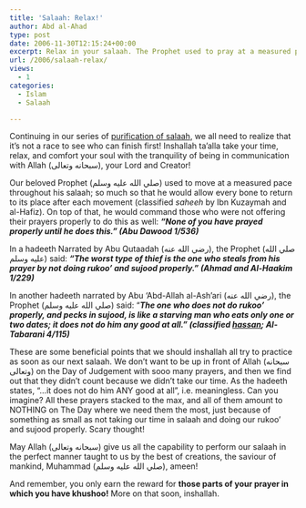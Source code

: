 ```yaml
---
title: 'Salaah: Relax!'
author: Abd al-Ahad
type: post
date: 2006-11-30T12:15:24+00:00
excerpt: Relax in your salaah. The Prophet used to pray at a measured pace. A rushed prayer steals away the reward. Imagine if all your prayers amounted to nothing.
url: /2006/salaah-relax/
views:
  - 1
categories:
  - Islam
  - Salaah

---
```

Continuing in our series of [purification of salaah][1], we all need to realize that it&#8217;s not a race to see who can finish first! Inshallah ta&#8217;alla take your time, relax, and comfort your soul with the tranquility of being in communication with Allah (سبحانه وتعالى), your Lord and Creator!

Our beloved Prophet (صلي الله عليه وسلم) used to move at a measured pace throughout his salaah; so much so that he would allow every bone to return to its place after each movement (classified <dfn title="authentic">saheeh</dfn> by Ibn Kuzaymah and al-Hafiz). On top of that, he would command those who were not offering their prayers properly to do this as well: **_&#8220;None of you have prayed properly until he does this.&#8221; (Abu Dawood 1/536)_**

In a hadeeth Narrated by Abu Qutaadah (رضي الله عنه), the Prophet (صلي الله عليه وسلم) said: **_&#8220;The worst type of thief is the one who steals from his prayer by not doing rukoo’ and sujood properly.&#8221; (Ahmad and Al-Haakim 1/229)_**

In another hadeeth narrated by Abu ‘Abd-Allah al-Ash’ari (رضي الله عنه), the Prophet (صلي الله عليه وسلم) said: &#8220;**_The one who does not do rukoo’ properly, and pecks in sujood, is like a starving man who eats only one or two dates; it does not do him any good at all.&#8221; (classified [hassan][2]; Al-Tabarani 4/115)_**

These are some beneficial points that we should inshallah all try to practice as soon as our next salaah. We don’t want to be up in front of Allah (سبحانه وتعالى) on the Day of Judgement with sooo many prayers, and then we find out that they didn’t count because we didn’t take our time. As the hadeeth states, &#8220;&#8230;it does not do him ANY good at all&#8221;, i.e. meaningless. Can you imagine? All these prayers stacked to the max, and all of them amount to NOTHING on The Day where we need them the most, just because of something as small as not taking our time in salaah and doing our rukoo’ and sujood properly. Scary thought!

May Allah (سبحانه وتعالى) give us all the capability to perform our salaah in the perfect manner taught to us by the best of creations, the saviour of mankind, Muhammad (صلي الله عليه وسلم), ameen!

And remember, you only earn the reward for **those parts of your prayer in which you have khushoo!** More on that soon, inshallah.

 [1]: /purification-of-salaah/
 [2]: /what-is-a-hadith/